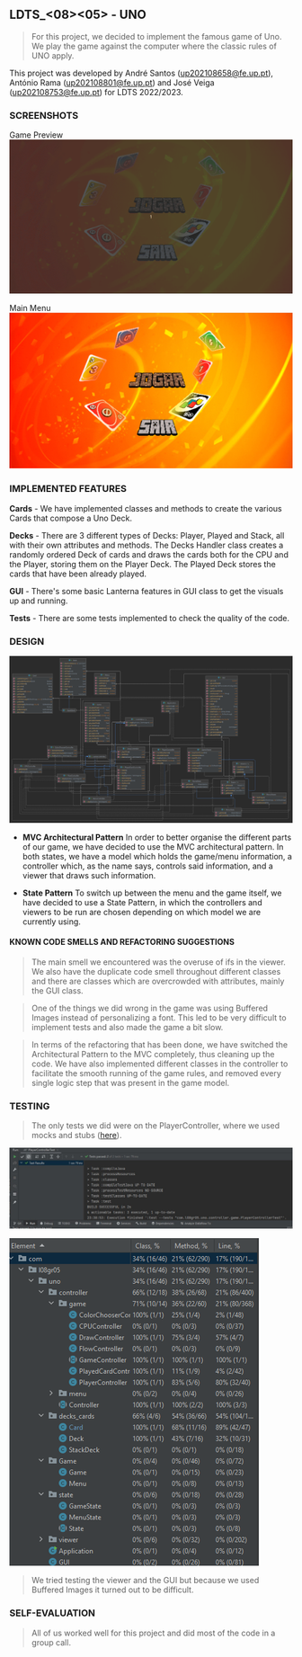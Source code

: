 ## LDTS_<08><05> - UNO

>For this project, we decided to implement the famous game of Uno. We play the game against the computer where the classic rules of UNO apply.

This project was developed by André Santos (up202108658@fe.up.pt), António Rama (up202108801@fe.up.pt) and José Veiga (up202108753@fe.up.pt) for LDTS 2022/2023.

### SCREENSHOTS

Game Preview
![gif](images/demo.gif)

Main Menu
![main menu](images/mainmenu.png)


### IMPLEMENTED FEATURES

**Cards** - We have implemented classes and methods to create the various Cards that compose a Uno Deck.

**Decks** - There are 3 different types of Decks: Player, Played and Stack, all with their own attributes and methods. The Decks Handler class creates a randomly ordered Deck of cards and draws the cards both for the CPU and the Player, storing them on the Player Deck. The Played Deck stores the cards that have been already played.

**GUI** - There's some basic Lanterna features in GUI class to get the visuals up and running.

**Tests** - There are some tests implemented to check the quality of the code.

### DESIGN

![uml.png](images/uml.png)

- **MVC Architectural Pattern** In order to better organise the different parts of our game, we have decided to use the MVC architectural pattern. In both states, we have a model which holds the game/menu information, a controller which, as the name says, controls said information, and a viewer that draws such information.

- **State Pattern** To switch up between the menu and the game itself, we have decided to use a State Pattern, in which the controllers and viewers to be run are chosen depending on which model we are currently using.




#### KNOWN CODE SMELLS AND REFACTORING SUGGESTIONS

> The main smell we encountered was the overuse of ifs in the viewer. We also have the duplicate code smell throughout different classes and there are classes which are overcrowded with attributes, mainly the GUI class.

> One of the things we did wrong in the game was using Buffered Images instead of personalizing a font. This led to be very difficult to implement tests and also made the game a bit slow.

>In terms of the refactoring that has been done, we have switched the Architectural Pattern to the MVC completely, thus cleaning up the code. We have also implemented different classes in the controller to facilitate the smooth running of the game rules, and removed every single logic step that was present in the game model.


### TESTING

> The only tests we did were on the PlayerController, where we used mocks and stubs ([here](src/test/java/com/l08gr05/uno/controller/game/PlayerControllerTest.java)). 


![png](images/test1.png)

![png](images/test2.png)

> We tried testing the viewer and the GUI but because we used Buffered Images it turned out to be difficult.


### SELF-EVALUATION

> All of us worked well for this project and did most of the code in a group call.